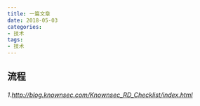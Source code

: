 ```yaml
---
title: 一篇文章
date: 2018-05-03
categories: 
- 技术
tags: 
- 技术
---
```

## 流程
###### 1.http://blog.knownsec.com/Knownsec_RD_Checklist/index.html